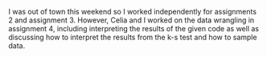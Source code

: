 I was out of town this weekend so I worked independently for assignments 2 and assignment 3. However, Celia and I worked on the data wrangling in assignment 4, including interpreting the results of the given code as well as discussing how to interpret the results from the k-s test and how to sample data. 